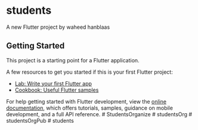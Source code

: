 # students

A new Flutter project by waheed hanblaas

## Getting Started

This project is a starting point for a Flutter application.

A few resources to get you started if this is your first Flutter project:

- [Lab: Write your first Flutter app](https://docs.flutter.dev/get-started/codelab)
- [Cookbook: Useful Flutter samples](https://docs.flutter.dev/cookbook)

For help getting started with Flutter development, view the
[online documentation](https://docs.flutter.dev/), which offers tutorials,
samples, guidance on mobile development, and a full API reference.
#   S t u d e n t s O r g a n i z e  
 #   s t u d e n t s O r g  
 #   s t u d e n t s O r g P u b  
 #   s t u d e n t s  
 